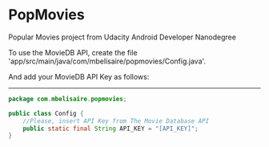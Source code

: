 # PopMovies
Popular Movies project from Udacity Android Developer Nanodegree

To use the MovieDB API, create the file 'app/src/main/java/com/mbelisaire/popmovies/Config.java'.

And add your MovieDB API Key as follows:



*************************************************
```java
package com.mbelisaire.popmovies;

public class Config {
    //Please, insert API Key from The Movie Database API
    public static final String API_KEY = "[API_KEY]";
}
```
